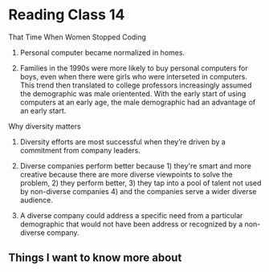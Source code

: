 # Reading Class 14

That Time When Women Stopped Coding

1) Personal computer became normalized in homes.

2) Families in the 1990s were more likely to buy personal computers for boys, even when there were girls who were interseted in computers. This trend then translated to college professors increasingly assumed the demographic was male orientented. With the early start of using computers at an early age, the male demographic had an advantage of an early start.

Why diversity matters

1) Diversity efforts are most successful when they’re driven by a commitment from company leaders.

2) Diverse companies perform better because 1) they're smart and more creative because there are more diverse viewpoints to solve the problem, 2) they perform better, 3) they tap into a pool of talent not used by non-diverse companies 4) and the companies serve a wider diverse audience.

3) A diverse company could address a specific need from a particular demographic that would not have been address or recognized by a non-diverse company.

## Things I want to know more about